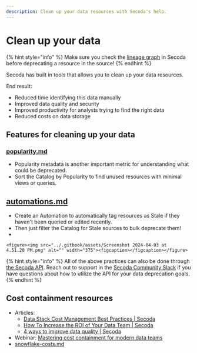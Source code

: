 ```yaml
---
description: Clean up your data resources with Secoda's help.
---
```


# Clean up your data

{% hint style="info" %}
Make sure you check the [lineage graph](../features/data-lineage.md) in Secoda before deprecating a resource in the source!
{% endhint %}

Secoda has built in tools that allows you to clean up your data resources.

End result:

* Reduced time identifying this data manually
* Improved data quality and security
* Improved productivity for analysts trying to find the right data
* Reduced costs on data storage

## Features for cleaning up your data

### [popularity.md](../features/popularity.md "mention")

* Popularity metadata is another important metric for understanding what could be deprecated.&#x20;
* Sort the Catalog by Popularity to find unused resources with minimal views or queries.

## [automations.md](../features/automations.md "mention")

* Create an Automation to automatically tag resources as Stale if they haven't been queried or edited recently.&#x20;
* Then just filter the Catalog for Stale sources to bulk deprecate them!
*

    <figure><img src="../.gitbook/assets/Screenshot 2024-04-03 at 4.51.20 PM.png" alt="" width="375"><figcaption></figcaption></figure>

{% hint style="info" %}
All of the above practices can also be done through [the Secoda API](../secoda-api.md). Reach out to support in the  [Secoda Community Slack](https://via.intercom.io/c?url=https%3A%2F%2Fjoin.slack.com%2Ft%2Fsecodacommunity%2Fshared\_invite%2Fzt-mhnu278g-FktKZmZ51SDQtlu3NRAxqg\&h=13f5aaa171821956434fc25f4c759a803f98a84f-dssmg53d\_11:24933\&l=d215b12164c764d92e3bca464c2434cae72f7a22-8270396) if you have questions about how to utilize the API for your data deprecation goals.
{% endhint %}

## Cost containment resources

* Articles:&#x20;
  * [Data Stack Cost Management Best Practices | Secoda](https://www.secoda.co/blog/managing-costs-of-the-modern-data-stack-at-scale)
  * [How To Increase the ROI of Your Data Team | Secoda](https://www.secoda.co/blog/from-cost-center-to-revenue-generator-unleashing-the-potential-of-data-teams)
  * [4 ways to improve data quality | Secoda](https://www.secoda.co/blog/4-ways-to-improve-data-quality)
* Webinar: [Mastering cost containment for modern data teams](https://www.youtube.com/watch?v=1R8y8LZRJCU)
* [snowflake-costs.md](../integrations/data-warehouses/snowflake-integration/snowflake-costs.md "mention")

